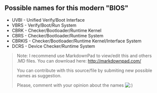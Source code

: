 ## Possible names for this modern "BIOS" ##

- UVBI - Unified Verify/Boot Interface
- VBRS - Verify/Boot/Run System
- CBRK - Checker/Bootloader/Runtime Kernel
- CBRS - Checker/Bootloader/Runtime System
- CBRKIS - Checker/Bootloader/Runtime Kernel/Interface System
- DCRS - Device Checker/Runtime System

> Note: I recommend use MarkdownPad to view/edit this and others .MD files. You can download here: http://markdownpad.com/
> 
> You can contribute with this source/file by submiting new possible names as suggestion.
> 
> Please, comment with your opinion about the names ![:)](http://i.imgur.com/Bq7Gq5W.png?raw=true ":)")